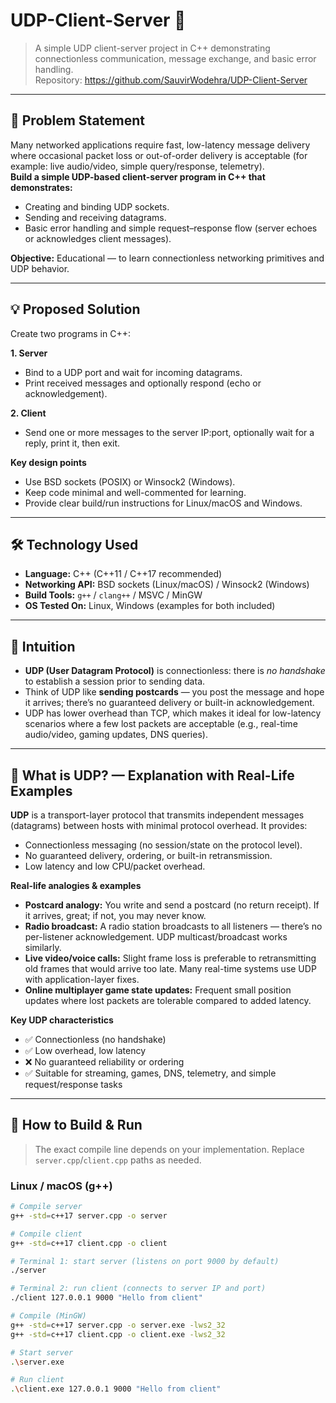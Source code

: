 # UDP-Client-Server 🚀

> A simple UDP client-server project in C++ demonstrating connectionless communication, message exchange, and basic error handling.  
> Repository: https://github.com/SauvirWodehra/UDP-Client-Server

---

## 🧩 Problem Statement
Many networked applications require fast, low-latency message delivery where occasional packet loss or out-of-order delivery is acceptable (for example: live audio/video, simple query/response, telemetry).  
**Build a simple UDP-based client-server program in C++ that demonstrates:**
- Creating and binding UDP sockets.  
- Sending and receiving datagrams.  
- Basic error handling and simple request–response flow (server echoes or acknowledges client messages).  

**Objective:** Educational — to learn connectionless networking primitives and UDP behavior.

---

## 💡 Proposed Solution
Create two programs in C++:

**1. Server**  
- Bind to a UDP port and wait for incoming datagrams.  
- Print received messages and optionally respond (echo or acknowledgement).

**2. Client**  
- Send one or more messages to the server IP:port, optionally wait for a reply, print it, then exit.

**Key design points**
- Use BSD sockets (POSIX) or Winsock2 (Windows).  
- Keep code minimal and well-commented for learning.  
- Provide clear build/run instructions for Linux/macOS and Windows.

---

## 🛠️ Technology Used
- **Language:** C++ (C++11 / C++17 recommended)  
- **Networking API:** BSD sockets (Linux/macOS) / Winsock2 (Windows)  
- **Build Tools:** `g++` / `clang++` / MSVC / MinGW  
- **OS Tested On:** Linux, Windows (examples for both included)

---

## 🧠 Intuition
- **UDP (User Datagram Protocol)** is connectionless: there is *no handshake* to establish a session prior to sending data.  
- Think of UDP like **sending postcards** — you post the message and hope it arrives; there’s no guaranteed delivery or built-in acknowledgement.  
- UDP has lower overhead than TCP, which makes it ideal for low-latency scenarios where a few lost packets are acceptable (e.g., real-time audio/video, gaming updates, DNS queries).

---

## 📡 What is UDP? — Explanation with Real-Life Examples
**UDP** is a transport-layer protocol that transmits independent messages (datagrams) between hosts with minimal protocol overhead. It provides:
- Connectionless messaging (no session/state on the protocol level).  
- No guaranteed delivery, ordering, or built-in retransmission.  
- Low latency and low CPU/packet overhead.

**Real-life analogies & examples**
- **Postcard analogy:** You write and send a postcard (no return receipt). If it arrives, great; if not, you may never know.  
- **Radio broadcast:** A radio station broadcasts to all listeners — there’s no per-listener acknowledgement. UDP multicast/broadcast works similarly.  
- **Live video/voice calls:** Slight frame loss is preferable to retransmitting old frames that would arrive too late. Many real-time systems use UDP with application-layer fixes.  
- **Online multiplayer game state updates:** Frequent small position updates where lost packets are tolerable compared to added latency.

**Key UDP characteristics**
- ✅ Connectionless (no handshake)  
- ✅ Low overhead, low latency  
- ❌ No guaranteed reliability or ordering  
- ✅ Suitable for streaming, games, DNS, telemetry, and simple request/response tasks

---

## 🔧 How to Build & Run

> The exact compile line depends on your implementation. Replace `server.cpp`/`client.cpp` paths as needed.

### Linux / macOS (g++)
```bash
# Compile server
g++ -std=c++17 server.cpp -o server

# Compile client
g++ -std=c++17 client.cpp -o client

# Terminal 1: start server (listens on port 9000 by default)
./server

# Terminal 2: run client (connects to server IP and port)
./client 127.0.0.1 9000 "Hello from client"

# Compile (MinGW)
g++ -std=c++17 server.cpp -o server.exe -lws2_32
g++ -std=c++17 client.cpp -o client.exe -lws2_32

# Start server
.\server.exe

# Run client
.\client.exe 127.0.0.1 9000 "Hello from client"

